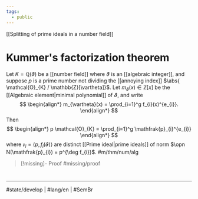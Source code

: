 ```yaml
---
tags:
  - public
---
```

[[Splitting of prime ideals in a number field]]
# Kummer's factorization theorem

Let $K = \mathbb{Q}(\vartheta)$ be a [[number field]] where $\vartheta$ is an [[algebraic integer]], 
and suppose $p$ is a prime number not dividing the [[annoying index]]
 $\abs{ \mathcal{O}_{K} / \mathbb{Z}[\vartheta]}$.
 Let $m_{\vartheta}(x) \in \mathbb{Z}[x]$ be the [[Algebraic element|minimal polynomial]] of $\vartheta$, and write
 $$
\begin{align*}
m_{\vartheta}(x) = \prod_{i=1}^g f_{i}(x)^{e_{i}}.
\end{align*}
$$
Then
$$
\begin{align*}
p \mathcal{O}_{K} = \prod_{i=1}^g \mathfrak{p}_{i}^{e_{i}}
\end{align*}
$$
where $\mathfrak{p}_{i} = \langle p, f_{i}(\vartheta) \rangle$ are distinct [[Prime ideal|prime ideals]] of norm $\opn N(\mathfrak{p}_{i}) = p^{\deg f_{i}}$. #m/thm/num/alg 

> [!missing]- Proof
> #missing/proof

#
---
#state/develop | #lang/en | #SemBr
